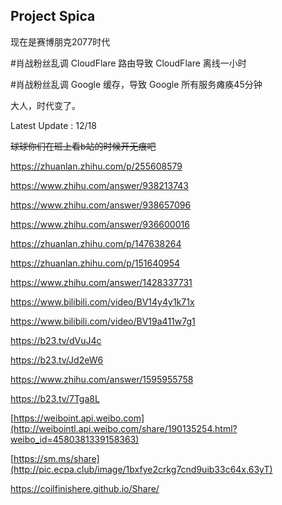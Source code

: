 ## Project Spica

现在是赛博朋克2077时代

#肖战粉丝乱调 CloudFlare 路由导致 CloudFlare 离线一小时

#肖战粉丝乱调 Google 缓存，导致 Google 所有服务瘫痪45分钟

大人，时代变了。

Latest Update : 12/18

~~球球你们在班上看b站的时候开无痕吧~~

<https://zhuanlan.zhihu.com/p/255608579>

<https://www.zhihu.com/answer/938213743>

<https://www.zhihu.com/answer/938657096>

<https://www.zhihu.com/answer/936600016>

<https://zhuanlan.zhihu.com/p/147638264>

<https://zhuanlan.zhihu.com/p/151640954>

<https://www.zhihu.com/answer/1428337731>

<https://www.bilibili.com/video/BV14y4y1k71x>

<https://www.bilibili.com/video/BV19a411w7g1>

<https://b23.tv/dVuJ4c>

<https://b23.tv/Jd2eW6>

<https://www.zhihu.com/answer/1595955758>

<https://b23.tv/7Tga8L>

[https://weiboint.api.weibo.com](http://weibointl.api.weibo.com/share/190135254.html?weibo_id=4580381339158363)

[https://sm.ms/share](http://pic.ecpa.club/image/1bxfye2crkg7cnd9uib33c64x.63yT)

<https://coilfinishere.github.io/Share/>
